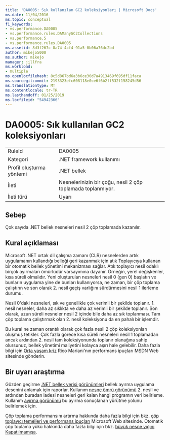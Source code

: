 ```yaml
---
title: 'DA0005: Sık kullanılan GC2 koleksiyonları | Microsoft Docs'
ms.date: 11/04/2016
ms.topic: conceptual
f1_keywords:
- vs.performance.DA0005
- vs.performance.rules.DAManyGC2Collections
- vs.performance.5
- vs.performance.rules.DA0005
ms.assetid: 8d3f267c-8a74-4cf4-91a5-0b06a76dc2bd
author: mikejo5000
ms.author: mikejo
manager: jillfra
ms.workload:
- multiple
ms.openlocfilehash: 8c5d867bd6a3b6ce30d7a4913469f695df11faca
ms.sourcegitcommit: 2193323efc608118e0ce6f6b2ff532f158245d56
ms.translationtype: MT
ms.contentlocale: tr-TR
ms.lasthandoff: 01/25/2019
ms.locfileid: "54942366"
---
```

# <a name="da0005-frequent-gc2-collections"></a>DA0005: Sık kullanılan GC2 koleksiyonları

|||  
|-|-|  
|RuleId|DA0005|  
|Kategori|.NET framework kullanımı|  
|Profil oluşturma yöntemi|.NET bellek|  
|İleti|Nesnelerinizin bir çoğu, nesil 2 çöp toplamada toplanmıyor.|  
|İleti türü|Uyarı|  

## <a name="cause"></a>Sebep  
 Çok sayıda .NET bellek nesneleri nesil 2 çöp toplamada kazanılır.  

## <a name="rule-description"></a>Kural açıklaması  
 Microsoft .NET ortak dil çalışma zamanı (CLR) nesnelerden artık uygulamanın kullandığı belleği geri kazanmak için atık Toplayıcıya kullanan bir otomatik bellek yönetimi mekanizması sağlar. Atık toplayıcı nesil odaklı birçok ayırmaları ömürlüdür varsayımına dayanır. Örneğin, yerel değişkenler, kısa süreli olmalıdır. Yeni oluşturulan nesneleri nesil 0 (gen 0) başlatın ve bunların uygulama yine de bunları kullanıyorsa, ne zaman, bir çöp toplama çalıştırın ve son olarak 2. nesil geçiş varlığını sürdürmesini nesil 1 ilerleme durumu.  

 Nesil 0'daki nesneleri, sık ve genellikle çok verimli bir şekilde toplanır. 1. nesil nesneler, daha az sıklıkta ve daha az verimli bir şekilde toplanır. Son olarak, uzun süreli nesneler nesil 2 içinde bile daha az sık toplanması. Tam çöp toplama çalıştırmak olan 2. nesil koleksiyonu da en pahalı bir işlemdir.  

 Bu kural ne zaman orantılı olarak çok fazla nesil 2 çöp koleksiyonları oluşmuş tetikler. Çok fazla görece kısa süreli nesneleri nesil 1 toplamadan ancak ardından 2. nesil tam koleksiyonunda toplanır olanağına sahip olursunuz, bellek yönetimi maliyetini kolayca aşırı hale gelebilir. Daha fazla bilgi için [Orta yaşam kriz](http://go.microsoft.com/fwlink/?LinkId=177835) Rico Mariani'nın performans ipuçları MSDN Web sitesinde gönderin.  

## <a name="how-to-investigate-a-warning"></a>Bir uyarı araştırma  
 Gözden geçirme [.NET bellek verisi görünümleri](../profiling/dotnet-memory-data-views.md) bellek ayırma uygulama desenini anlamak için raporlar. Kullanım [nesne ömrü görünümü](../profiling/object-lifetime-view.md) 2. nesil ve ardından buradan iadesi nesneleri geri kalan hangi programın veri belirleme. Kullanım [ayırma görünümü](../profiling/dotnet-memory-allocations-view.md) bu ayırma sonuçlanan yürütme yolunu belirlemek için.  

 Çöp toplama performansını artırma hakkında daha fazla bilgi için bkz. [çöp toplayıcı temelleri ve performans ipuçları](http://go.microsoft.com/fwlink/?LinkId=148226) Microsoft Web sitesinde. Otomatik çöp toplama yükü hakkında daha fazla bilgi için bkz. [büyük nesne yığını Kapatılmamışa](http://go.microsoft.com/fwlink/?LinkId=177836).